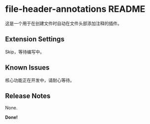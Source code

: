 # file-header-annotations README

这是一个用于在创建文件时自动在文件头部添加注释的插件。

## Extension Settings

Skip，等待编写中。

## Known Issues

核心功能正在开发中，请耐心等待。

## Release Notes

None.

**Done!**